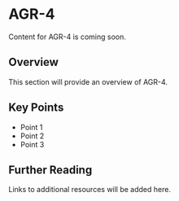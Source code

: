 # AGR-4

Content for AGR-4 is coming soon.

## Overview

This section will provide an overview of AGR-4.

## Key Points

- Point 1
- Point 2
- Point 3

## Further Reading

Links to additional resources will be added here.
